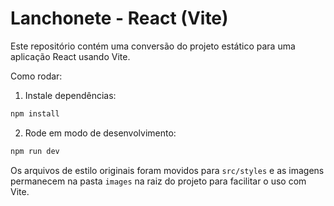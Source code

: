 # Lanchonete - React (Vite)

Este repositório contém uma conversão do projeto estático para uma aplicação React usando Vite.

Como rodar:

1. Instale dependências:

```bash
npm install
```

2. Rode em modo de desenvolvimento:

```bash
npm run dev
```

Os arquivos de estilo originais foram movidos para `src/styles` e as imagens permanecem na pasta `images` na raiz do projeto para facilitar o uso com Vite.
